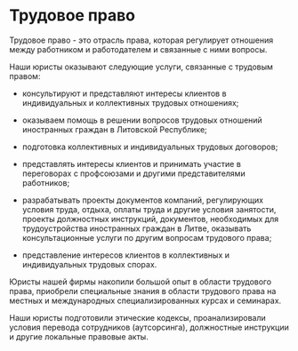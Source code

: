 # Трудовое право

Трудовое право - это отрасль права, которая регулирует отношения между работником и работодателем и связанные с ними вопросы.

Наши юристы оказывают следующие услуги, связанные с трудовым правом:

- консультируют и представляют интересы клиентов в индивидуальных и коллективных трудовых отношениях;

- оказываем помощь в решении вопросов трудовых отношений иностранных граждан в Литовской Республике;

- подготовка коллективных и индивидуальных трудовых договоров;

- представлять интересы клиентов и принимать участие в переговорах с профсоюзами и другими представителями работников;

- разрабатывать проекты документов компаний, регулирующих условия труда, отдыха, оплаты труда и другие условия занятости, проекты должностных инструкций, документов, необходимых для трудоустройства иностранных граждан в Литве, оказывать консультационные услуги по другим вопросам трудового права;

- представление интересов клиентов в коллективных и индивидуальных трудовых спорах.

Юристы нашей фирмы накопили большой опыт в области трудового права, приобрели специальные знания в области трудового права на местных и международных специализированных курсах и семинарах.

Наши юристы подготовили этические кодексы, проанализировали условия перевода сотрудников (аутсорсинга), должностные инструкции и другие локальные правовые акты.

